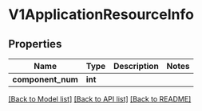 # V1ApplicationResourceInfo

## Properties
Name | Type | Description | Notes
------------ | ------------- | ------------- | -------------
**component_num** | **int** |  | 

[[Back to Model list]](../README.md#documentation-for-models) [[Back to API list]](../README.md#documentation-for-api-endpoints) [[Back to README]](../README.md)

